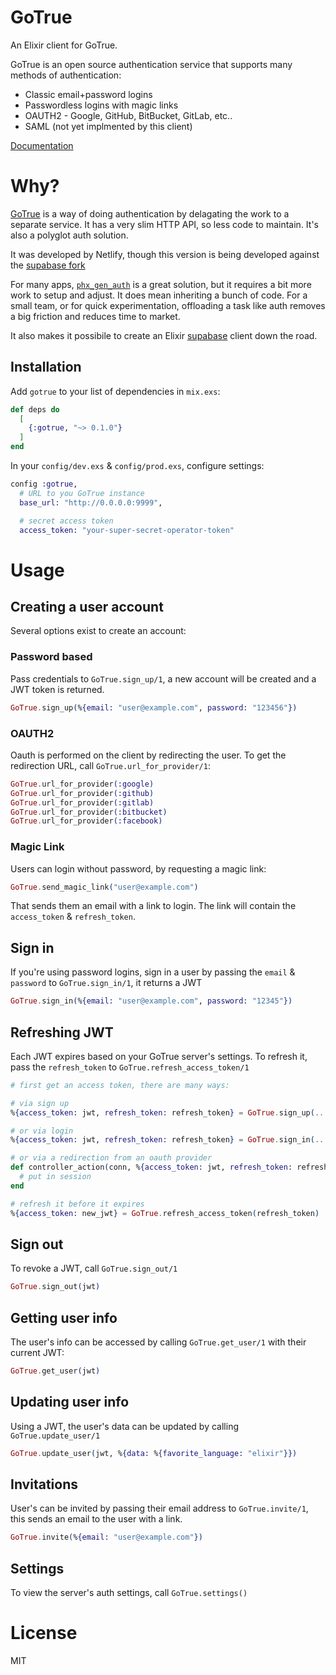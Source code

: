 # GoTrue

An Elixir client for GoTrue.

GoTrue is an open source authentication service that supports many methods of authentication:

- Classic email+password logins
- Passwordless logins with magic links
- OAUTH2 - Google, GitHub, BitBucket, GitLab, etc..
- SAML (not yet implmented by this client)

[Documentation](https://hexdocs.pm/gotrue)

# Why?

[GoTrue](https://github.com/netlify/gotrue) is a way of doing authentication by delagating the work to a separate service. It has a very slim HTTP API, so less code to maintain. It's also a polyglot auth solution.

It was developed by Netlify, though this version is being developed against the [supabase fork](https://github.com/supabase/gotrue)

For many apps, [`phx_gen_auth`](https://github.com/aaronrenner/phx_gen_auth) is a great solution, but it requires a bit more work to setup and adjust. It does mean inheriting a bunch of code. For a small team, or for quick experimentation, offloading a task like auth removes a big friction and reduces time to market.

It also makes it possibile to create an Elixir [supabase](https://supabase.io) client down the road.

## Installation

Add `gotrue` to your list of dependencies in `mix.exs`:

```elixir
def deps do
  [
    {:gotrue, "~> 0.1.0"}
  ]
end
```

In your `config/dev.exs` & `config/prod.exs`, configure settings: 

```elixir
config :gotrue,
  # URL to you GoTrue instance
  base_url: "http://0.0.0.0:9999",

  # secret access token
  access_token: "your-super-secret-operator-token"
```

# Usage

## Creating a user account

Several options exist to create an account:

### Password based

Pass credentials to `GoTrue.sign_up/1`, a new account will be created and a JWT token is returned.

```elixir
GoTrue.sign_up(%{email: "user@example.com", password: "123456"})
```

### OAUTH2

Oauth is performed on the client by redirecting the user. To get the redirection URL, call `GoTrue.url_for_provider/1`: 

```elixir
GoTrue.url_for_provider(:google)
GoTrue.url_for_provider(:github)
GoTrue.url_for_provider(:gitlab)
GoTrue.url_for_provider(:bitbucket)
GoTrue.url_for_provider(:facebook)
```

### Magic Link

Users can login without password, by requesting a magic link:

```elixir
GoTrue.send_magic_link("user@example.com")
```

That sends them an email with a link to login. The link will contain the `access_token` & `refresh_token`.

## Sign in

If you're using password logins, sign in a user by passing the `email` & `password` to `GoTrue.sign_in/1`, it returns a JWT

```elixir
GoTrue.sign_in(%{email: "user@example.com", password: "12345"})
```

## Refreshing JWT

Each JWT expires based on your GoTrue server's settings. To refresh it, pass the `refresh_token` to `GoTrue.refresh_access_token/1`

```elixir
# first get an access token, there are many ways:

# via sign up
%{access_token: jwt, refresh_token: refresh_token} = GoTrue.sign_up(...)

# or via login
%{access_token: jwt, refresh_token: refresh_token} = GoTrue.sign_in(...)

# or via a redirection from an oauth provider
def controller_action(conn, %{access_token: jwt, refresh_token: refresh_token}) do
  # put in session
end

# refresh it before it expires
%{access_token: new_jwt} = GoTrue.refresh_access_token(refresh_token)
```

## Sign out

To revoke a JWT, call `GoTrue.sign_out/1`

```elixir
GoTrue.sign_out(jwt)
```

## Getting user info

The user's info can be accessed by calling `GoTrue.get_user/1` with their current JWT:

```elixir
GoTrue.get_user(jwt)
```

## Updating user info

Using a JWT, the user's data can be updated by calling `GoTrue.update_user/1`

```elixir
GoTrue.update_user(jwt, %{data: %{favorite_language: "elixir"}})
```

## Invitations

User's can be invited by passing their email address to `GoTrue.invite/1`, this sends an email to the user with a link.

```elixir
GoTrue.invite(%{email: "user@example.com"})
```

## Settings

To view the server's auth settings, call `GoTrue.settings()`

# License

MIT
